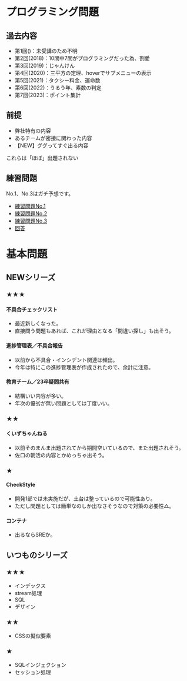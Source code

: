 # プログラミング問題
## 過去内容
- 第1回()：未受講のため不明
- 第2回(2018)：10問中7問がプログラミングだった為、割愛
- 第3回(2019)：じゃんけん
- 第4回(2020)：三平方の定理、hoverでサブメニューの表示
- 第5回(2021)：タクシー料金、運命数
- 第6回(2022)：うるう年、素数の判定
- 第7回(2023)：ポイント集計

## 前提
- 弊社特有の内容
- あるチームが密接に関わった内容
- 【NEW】ググってすぐ出る内容

これらは「ほぼ」出題されない

## 練習問題
No.1、No.3はガチ予想です。

- [練習問題No.1](https://github.com/Shusota24/Programming-Excercise/blob/main/Toi−001.md)
- [練習問題No.2](https://github.com/Shusota24/Programming-Excercise/blob/main/Toi−002.md)
- [練習問題No.3](https://github.com/Shusota24/Programming-Excercise/blob/main/Toi−003.md)
- [回答](https://github.com/Shusota24/Programming-Excercise/blob/main/Answer.md)
  
# 基本問題

## NEWシリーズ

### ★★★
#### 不具合チェックリスト
- 最近新しくなった。
- 直接問う問題もあれば、これが理由となる「間違い探し」も出そう。

#### 進捗管理表／不具合報告
- 以前から不具合・インシデント関連は頻出。
- 今年は特にこの進捗管理表が作成されたので、余計に注意。

#### 教育チーム／23卒疑問共有
- 結構いい内容が多い。
- 年次の優劣が無い問題としては丁度いい。

### ★★
#### くいずちゃんねる
- 以前そのまんま出題されてから期間空いているので、また出題されそう。
- 佐口の朝活の内容とかめっちゃ出そう。

### ★
#### CheckStyle
- 開発1部では未実施だが、土台は整っているので可能性あり。
- ただし問題としては簡単なのしか出なさそうなので対策の必要性△。

#### コンテナ
- 出るならSREか。

## いつものシリーズ
### ★★★
- インデックス
- stream処理
- SQL
- デザイン

### ★★
- CSSの擬似要素

### ★
- SQLインジェクション
- セッション処理

